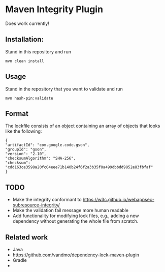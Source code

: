 # Maven Integrity Plugin

Does work currently!

## Installation:

Stand in this repository and run

```
mvn clean install
```

## Usage

Stand in the repository that you want to validate and run

```
mvn hash-pin:validate
```

## Format

The lockfile consists of an object containing an array of objects that looks like the following:

```
{
"artifactId": "com.google.code.gson",
"groupId": "gson",
"version": "2.10",
"checksumAlgorithm": "SHA-256",
"checksum": "cdd163ce3598a20fc04eee71b140b24f6f2a3b35f0a499dbbdd9852e83fbfaf"
}
```

## TODO

- Make the integrity conformant to https://w3c.github.io/webappsec-subresource-integrity/
- Make the validation fail message more human readable
- Add functionality for modifying lock files, e.g., adding a new dependency without generating the whole file from scratch.

## Related work

- Java
- https://github.com/vandmo/dependency-lock-maven-plugin
- Gradle
-
